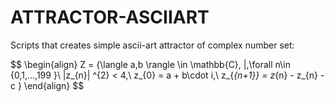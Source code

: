 # ATTRACTOR-ASCIIART
Scripts that creates simple ascii-art attractor of complex number set:

$$
\begin{align}
 Z = {\langle a,b \rangle \in \mathbb{C}\, |\,\forall n\in \{0,1,...,199 \}\   |z_{n}| ^{2} < 4,\ z_{0} = a + b\cdot i,\ z_{_{n+1}} = z_{n} - z_{n} - c \}
\end{align}
$$

